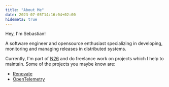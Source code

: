 ```yaml
---
title: "About Me"
date: 2023-07-05T14:16:04+02:00
hidemeta: true
---
```

Hey, I'm Sebastian!

A software engineer and opensource enthusiast specializing in developing, monitoring and managing releases in distributed systems.

Currently, I'm part of [N26](https://n26.com) and do freelance work on projects which I help to maintain.
Some of the projects you maybe know are:

- [Renovate](https://github.com/renovatebot/renovate)
- [OpenTelemetry](https://github.com/open-telemetry)
